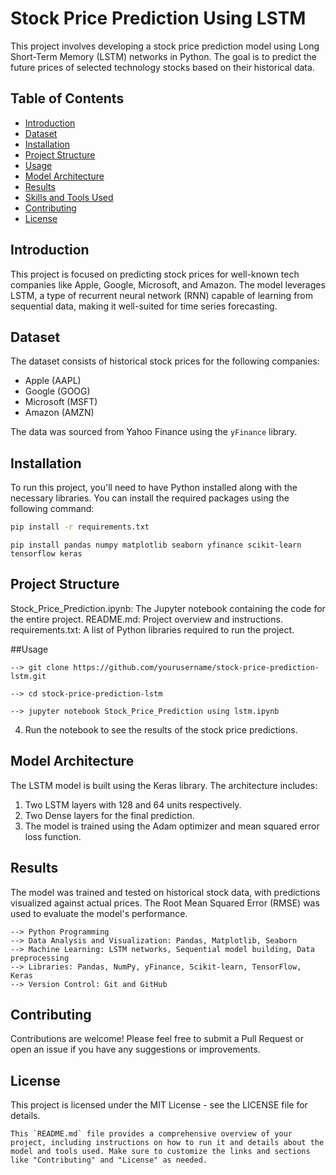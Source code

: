 # Stock Price Prediction Using LSTM

This project involves developing a stock price prediction model using Long Short-Term Memory (LSTM) networks in Python. The goal is to predict the future prices of selected technology stocks based on their historical data.

## Table of Contents
- [Introduction](#introduction)
- [Dataset](#dataset)
- [Installation](#installation)
- [Project Structure](#project-structure)
- [Usage](#usage)
- [Model Architecture](#model-architecture)
- [Results](#results)
- [Skills and Tools Used](#skills-and-tools-used)
- [Contributing](#contributing)
- [License](#license)

## Introduction
This project is focused on predicting stock prices for well-known tech companies like Apple, Google, Microsoft, and Amazon. The model leverages LSTM, a type of recurrent neural network (RNN) capable of learning from sequential data, making it well-suited for time series forecasting.

## Dataset
The dataset consists of historical stock prices for the following companies:
- Apple (AAPL)
- Google (GOOG)
- Microsoft (MSFT)
- Amazon (AMZN)

The data was sourced from Yahoo Finance using the `yFinance` library.

## Installation
To run this project, you'll need to have Python installed along with the necessary libraries. You can install the required packages using the following command:

```bash 
pip install -r requirements.txt
```
```Alternatively, you can manually install the required libraries:
pip install pandas numpy matplotlib seaborn yfinance scikit-learn tensorflow keras
```
## Project Structure
Stock_Price_Prediction.ipynb: The Jupyter notebook containing the code for the entire project.
README.md: Project overview and instructions.
requirements.txt: A list of Python libraries required to run the project.

##Usage
```1. Clone this repository to your local machine:
--> git clone https://github.com/yourusername/stock-price-prediction-lstm.git
   ```
```2. Navigate to the project directory:
--> cd stock-price-prediction-lstm
   ```
```3. Open the Jupyter notebook:
--> jupyter notebook Stock_Price_Prediction using lstm.ipynb
   ```
4. Run the notebook to see the results of the stock price predictions.

## Model Architecture
The LSTM model is built using the Keras library. The architecture includes:

1. Two LSTM layers with 128 and 64 units respectively.
2. Two Dense layers for the final prediction.
3. The model is trained using the Adam optimizer and mean squared error loss function.
   
## Results
The model was trained and tested on historical stock data, with predictions visualized against actual prices. 
The Root Mean Squared Error (RMSE) was used to evaluate the model's performance.


```## Skills and Tools Used
--> Python Programming
--> Data Analysis and Visualization: Pandas, Matplotlib, Seaborn
--> Machine Learning: LSTM networks, Sequential model building, Data preprocessing
--> Libraries: Pandas, NumPy, yFinance, Scikit-learn, TensorFlow, Keras
--> Version Control: Git and GitHub
```
## Contributing
Contributions are welcome! Please feel free to submit a Pull Request or open an issue if you have any suggestions or improvements.

## License
This project is licensed under the MIT License - see the LICENSE file for details.
```
This `README.md` file provides a comprehensive overview of your project, including instructions on how to run it and details about the model and tools used. Make sure to customize the links and sections like "Contributing" and "License" as needed.
```
